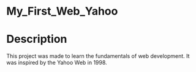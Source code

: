 # My_First_Web_Yahoo

# Description

This project was made to learn the fundamentals of web development.
It was inspired by the Yahoo Web in 1998.

